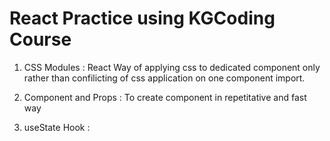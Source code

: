 # React Practice using KGCoding Course

1. CSS Modules : React Way of applying css to dedicated component only rather than confilicting of css application on one component import.

2. Component and Props : To create component in repetitative and fast way

3. useState Hook :
